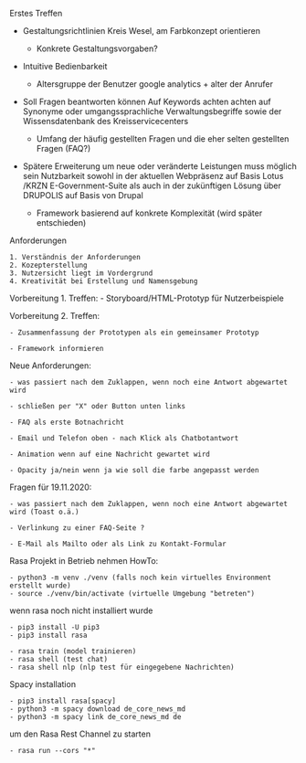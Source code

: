 Erstes Treffen


- Gestaltungsrichtlinien Kreis Wesel, am Farbkonzept orientieren
	-  Konkrete Gestaltungsvorgaben?


- Intuitive Bedienbarkeit
	- Altersgruppe der Benutzer google analytics + alter der Anrufer


- Soll Fragen beantworten können
    Auf Keywords achten
    achten auf Synonyme oder umgangssprachliche Verwaltungsbegriffe
    sowie der Wissensdatenbank des Kreisservicecenters 
	- Umfang der häufig gestellten Fragen und die eher selten gestellten Fragen (FAQ?)


- Spätere Erweiterung um neue oder veränderte Leistungen muss möglich sein
Nutzbarkeit sowohl in der aktuellen Webpräsenz auf Basis Lotus
/KRZN E-Government-Suite als auch in der zukünftigen Lösung über
DRUPOLIS auf Basis von Drupal
	- Framework basierend auf konkrete Komplexität (wird später entschieden)


Anforderungen

    1. Verständnis der Anforderungen
    2. Kozepterstellung
    3. Nutzersicht liegt im Vordergrund
    4. Kreativität bei Erstellung und Namensgebung



Vorbereitung 1. Treffen: 
    - Storyboard/HTML-Prototyp für Nutzerbeispiele


Vorbereitung 2. Treffen:

    - Zusammenfassung der Prototypen als ein gemeinsamer Prototyp

    - Framework informieren


Neue Anforderungen:

    - was passiert nach dem Zuklappen, wenn noch eine Antwort abgewartet wird

    - schließen per "X" oder Button unten links

    - FAQ als erste Botnachricht 

    - Email und Telefon oben - nach Klick als Chatbotantwort

    - Animation wenn auf eine Nachricht gewartet wird
    
    - Opacity ja/nein wenn ja wie soll die farbe angepasst werden


Fragen für 19.11.2020:

    - was passiert nach dem Zuklappen, wenn noch eine Antwort abgewartet wird (Toast o.ä.)

    - Verlinkung zu einer FAQ-Seite ?

    - E-Mail als Mailto oder als Link zu Kontakt-Formular


Rasa Projekt in Betrieb nehmen HowTo:

    - python3 -m venv ./venv (falls noch kein virtuelles Environment erstellt wurde)
    - source ./venv/bin/activate (virtuelle Umgebung "betreten")

wenn rasa noch nicht installiert wurde

    - pip3 install -U pip3
    - pip3 install rasa

    - rasa train (model trainieren)
    - rasa shell (test chat)
    - rasa shell nlp (nlp test für eingegebene Nachrichten)

Spacy installation

    - pip3 install rasa[spacy]
    - python3 -m spacy download de_core_news_md
    - python3 -m spacy link de_core_news_md de

um den Rasa Rest Channel zu starten

    - rasa run --cors "*"
